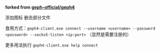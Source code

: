 **forked from [geph-official/geph4](https://github.com/geph-official/geph4)**

添加图标 删去部分文件

食用方式：`geph4-client.exe connect --username <username> --password <password> --socks5-listen <ip:port>` （显然是需要注册的）

更多用法执行 `geph4-client.exe help connect`
